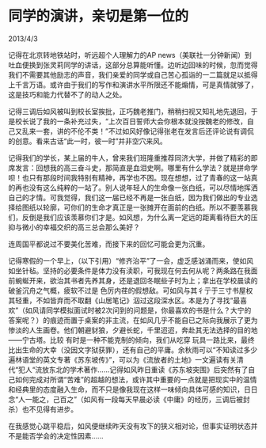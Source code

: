 # 同学的演讲，亲切是第一位的
2013/4/3

记得在北京转地铁站时，听远超个人理解力的AP  news（美联社一分钟新闻）到吐血便换到张灵莉同学的讲话，这部分总算能听懂。边听边回味的时候，忽而觉得我们不需要其他励志的声音，我们亲爱的同学或自己苦心孤诣的一二篇就足以抵得上千言万语。或许由于我们的写作和演讲水平所限还不能煽情，可是真情就够了，这是技巧和能力代替不了的动人之处。

记得三调后如风被叫到校长室挨批，正巧魏老推门，稍稍扫视又知礼地先退回，于是校长说了我的一条补充过失，“上次百日誓师大会你根本就没按魏老的修改，自己又乱来一套，讲的不伦不类！”不过如风好像记得张老在发言后还评论说有调侃的创意。看来古话“此一时，彼一时”并非空穴来风。

记得我们的学长，某上届的牛人，曾来我们班隆重推荐同济大学，并做了精彩的即席发言：回想我的高三奋斗史，那简直是血泪史啊。哪里有什么学法？就是拼命学呗！也只有那段时间我特别有精神，再学也不困。现在想想，过了青春的这一站真的再也没有这么纯粹的一站了。别人说年轻人的生命像一张白纸，可以尽情地挥洒自己的才情。可我觉得，我们这一届已经不再是一张白纸，因为我们做出的专业选择给图纸以轮廓，可你们的生命才真正是一张摊开在面前的白纸。所以不要羡慕我们，反倒是我们应该羡慕你们才是。如风想，为什么离一定远的距离看待巨大的压抑与微小的幸福交织的高三总会那么美好？

连周国平都说过不要美化苦难，而接下来的回忆可能会更为沉重。

记得寒假的一个早上，（以下引用）“修齐治平”了一会，虚乏感汹涌而来，使如风如坐针毡。坚持的必要条件是体力没有渎职，可我现在何去何从呢？两条路在我面前蜿蜒开来，欲治其书者先养其身，还是退回冬眠些子时为上；拿出在学校晨读的破釜沉舟之气概，疲软不过是 色厉内荏的假想敌。可如风与其彳亍于三寸书屋权其轻重，不如皆弃而不取翻《山居笔记》泅过这段深水区。本是为了寻找“最喜欢”（如风请同学模拟面试时被2次问到的问题是，你最喜欢的书是什么？大宁的答案呢？）的痕迹而置于桌案的非主流，在如风几乎不能自已之际向我展示了更为惨淡的人生画卷。他们朝避豺狼，夕避长蛇，千里迢迢，奔赴其无法选择的目的地——宁古塔。比较 有时是一种不能克制的倾向，我们从吃穿 玩具一路比来，最终比出生命的大幸（没因文字狱获罪），还有自己的平庸。余秋雨可以“不知读过多少遍林语堂的英文专著《苏东坡传》”，可以为《流放者的土地》一文遍读有关清代“犯人“流放东北的学术著作……记得如风昨日重读《苏东坡突围》后突然有了自己如何完成对所谓“苦难”的超越的想法，或许其中重要的一点就是把现实中的温情和经典里的态度融入生命，而不只是像我现在这样一味倾向具体可感的知识，日日念“人一能之，己百之”（如风有一段每天早晨必读《中庸》的经历，三调后被封杀）也不见得有进步。

在我感觉心跳平稳后，如风便继续昨天没有攻下的狭义相对论，但事实证明状态并不是能否学会的决定性因素……